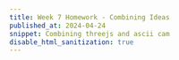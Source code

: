 ```yaml
---
title: Week 7 Homework - Combining Ideas
published_at: 2024-04-24
snippet: Combining threejs and ascii cam
disable_html_sanitization: true
---
```

